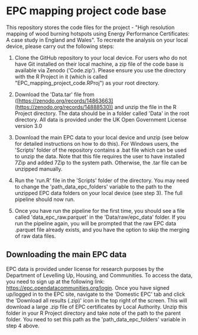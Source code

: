 # EPC mapping project code base
This repository stores the code files for the project - "High resolution mapping of wood burning hotspots using Energy Performance Certificates: A case study in England and Wales". To recreate the analysis on your local device, please carry out the following steps:

1. Clone the GitHub repository to your local device. For users who do not have Git installed on their local machine, a zip file of the code base is available via Zenodo ('Code.zip'). Please ensure you use the directory with the R Project in it (which is called "EPC_mapping_project_code.RProj") as your root directory.

2. Download the 'Data.tar' file from ([https://zenodo.org/records/14863663](https://zenodo.org/records/14888530)) and unzip the file in the R Project directory. The data should be in a folder called 'Data' in the root directory. All data is provided under the UK Open Government License version 3.0

3. Download the main EPC data to your local device and unzip (see below for detailed instructions on how to do this). For Windows users, the 'Scripts' folder of the repository contains a .bat file which can be used to unzip the data. Note that this file requires the user to have installed 7Zip and added 7Zip to the system path. Otherwise, the .tar file can be unzipped manually. 

4. Run the 'run.R' file in the 'Scripts' folder of the directory. You may need to change the 'path_data_epc_folders' variable to the path to the unzipped EPC data folders on your local device (see step 3). The full pipeline should now run.

5. Once you have run the pipeline for the first time, you should see a file called 'data_epc_raw.parquet' in the 'Data/raw/epc_data' folder. If you run the pipeline again, you will be prompted that the raw EPC data .parquet file already exists, and you have the option to skip the merging of raw data files.

## Downloading the main EPC data

EPC data is provided under license for research purposes by the Department of Levelling Up, Housing, and Communities. To access the data, you need to sign up at the following link: https://epc.opendatacommunities.org/login. Once you have signed up/logged in to the EPC site, navigate to the 'Domestic EPC' tab and click the 'Download all results (.zip)' icon in the top right of the screen. This will download a large .zip file of EPC certificates by Local Authority. Unzip this folder in your R Project directory and take note of the path to the parent folder. You need to set this path as the 'path_data_epc_folders' variable in step 4 above.
